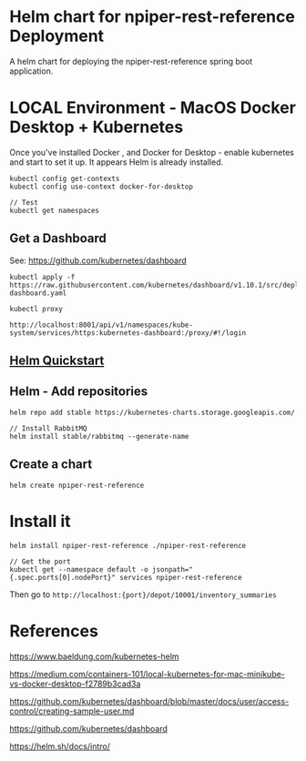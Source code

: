 # Helm chart for npiper-rest-reference Deployment

A helm chart for deploying the npiper-rest-reference spring boot application.

# LOCAL Environment - MacOS Docker Desktop + Kubernetes

Once you've installed Docker , and Docker for Desktop - enable kubernetes and start to set it up.  It appears Helm is already installed.

```
kubectl config get-contexts
kubectl config use-context docker-for-desktop

// Test
kubectl get namespaces
```

## Get a Dashboard

See: https://github.com/kubernetes/dashboard

```
kubectl apply -f https://raw.githubusercontent.com/kubernetes/dashboard/v1.10.1/src/deploy/recommended/kubernetes-dashboard.yaml

kubectl proxy

http://localhost:8001/api/v1/namespaces/kube-system/services/https:kubernetes-dashboard:/proxy/#!/login
```

## [Helm Quickstart](https://helm.sh/docs/intro/quickstart/)

## Helm - Add repositories
```
helm repo add stable https://kubernetes-charts.storage.googleapis.com/

// Install RabbitMQ
helm install stable/rabbitmq --generate-name
```
## Create a chart

```
helm create npiper-rest-reference
```

# Install it

```
helm install npiper-rest-reference ./npiper-rest-reference

// Get the port
kubectl get --namespace default -o jsonpath="{.spec.ports[0].nodePort}" services npiper-rest-reference
```

Then go to `http://localhost:{port}/depot/10001/inventory_summaries`

# References

https://www.baeldung.com/kubernetes-helm

https://medium.com/containers-101/local-kubernetes-for-mac-minikube-vs-docker-desktop-f2789b3cad3a

https://github.com/kubernetes/dashboard/blob/master/docs/user/access-control/creating-sample-user.md

https://github.com/kubernetes/dashboard

https://helm.sh/docs/intro/
